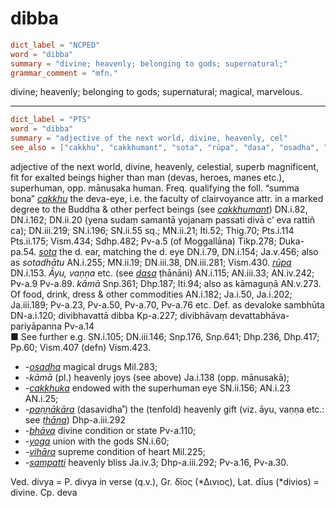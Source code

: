 # dibba

``` toml
dict_label = "NCPED"
word = "dibba"
summary = "divine; heavenly; belonging to gods; supernatural;"
grammar_comment = "mfn."
```

divine; heavenly; belonging to gods; supernatural; magical, marvelous.

--------------------

``` toml
dict_label = "PTS"
word = "dibba"
summary = "adjective of the next world, divine, heavenly, cel"
see_also = ["cakkhu", "cakkhumant", "sota", "rūpa", "dasa", "osadha", "cakkhuka", "paṇṇākāra", "ṭhāna", "bhāva", "yoga", "vihāra", "sampatti"]
```

adjective of the next world, divine, heavenly, celestial, superb magnificent, fit for exalted beings higher than man (devas, heroes, manes etc.), superhuman, opp. mānusaka human. Freq. qualifying the foll. “summa bona” *[cakkhu](cakkhu.md)* the deva\-eye, i.e. the faculty of clairvoyance attr. in a marked degree to the Buddha & other perfect beings (see *[cakkhumant](cakkhumant.md)*) DN.i.82, DN.i.162; DN.ii.20 (yena sudaṃ samantā yojanaṃ passati divā c’ eva rattiñ ca); DN.iii.219; SN.i.196; SN.ii.55 sq.; MN.ii.21; Iti.52; Thig.70; Pts.i.114 Pts.ii.175; Vism.434; Sdhp.482; Pv\-a.5 (of Moggallāna) Tikp.278; Duka\-pa.54. *[sota](sota.md)* the d. ear, matching the d. eye DN.i.79, DN.i.154; Ja.v.456; also as *sotadhātu* AN.i.255; MN.ii.19; DN.iii.38, DN.iii.281; Vism.430. *[rūpa](rūpa.md)* DN.i.153. *Āyu, vaṇṇa* etc. (see *[dasa](dasa.md)* ṭhānāni) AN.i.115; AN.iii.33; AN.iv.242; Pv\-a.9 Pv\-a.89. *kāmā* Snp.361; Dhp.187; Iti.94; also as kāmaguṇā AN.v.273. Of food, drink, dress & other commodities AN.i.182; Ja.i.50, Ja.i.202; Ja.iii.189; Pv\-a.23, Pv\-a.50, Pv\-a.70, Pv\-a.76 etc. Def. as devaloke sambhūta DN\-a.i.120; divibhavattā dibba Kp\-a.227; divibhāvaṃ devattabhāva\-pariyāpanna Pv\-a.14  
■ See further e.g. SN.i.105; DN.iii.146; Snp.176, Snp.641; Dhp.236, Dhp.417; Pp.60; Vism.407 (defn) Vism.423.

* *\-[osadha](osadha.md)* magical drugs Mil.283;
* *\-kāmā* (pl.) heavenly joys (see above) Ja.i.138 (opp. mānusakā);
* *\-[cakkhuka](cakkhuka.md)* endowed with the superhuman eye SN.ii.156; AN.i.23 AN.i.25;
* *\-[paṇṇākāra](paṇṇākāra.md)* (dasavidha˚) the (tenfold) heavenly gift (viz. āyu, vaṇṇa etc.: see *[ṭhāna](ṭhāna.md)*) Dhp\-a.iii.292
* *\-[bhāva](bhāva.md)* divine condition or state Pv\-a.110;
* *\-[yoga](yoga.md)* union with the gods SN.i.60;
* *\-[vihāra](vihāra.md)* supreme condition of heart Mil.225;
* *\-[sampatti](sampatti.md)* heavenly bliss Ja.iv.3; Dhp\-a.iii.292; Pv\-a.16, Pv\-a.30.

Ved. divya = P. divya in verse (q.v.), Gr. δϊος (\*Διvιος), Lat. dīus (\*divios) = divine. Cp. deva

